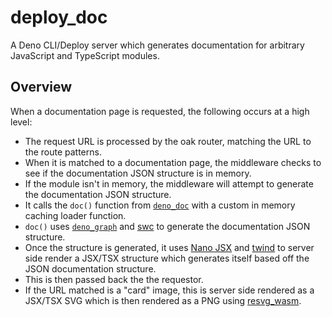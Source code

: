 # deploy_doc

A Deno CLI/Deploy server which generates documentation for arbitrary JavaScript
and TypeScript modules.

## Overview

When a documentation page is requested, the following occurs at a high level:

- The request URL is processed by the oak router, matching the URL to the route
  patterns.
- When it is matched to a documentation page, the middleware checks to see if
  the documentation JSON structure is in memory.
- If the module isn't in memory, the middleware will attempt to generate the
  documentation JSON structure.
- It calls the `doc()` function from [`deno_doc`](https://deno.land/x/deno_doc)
  with a custom in memory caching loader function.
- `doc()` uses [`deno_graph`](https://deno.land/x/deno_graph) and
  [swc](https://swc.rs/) to generate the documentation JSON structure.
- Once the structure is generated, it uses
  [Nano JSX](https://nanojsx.github.io/) and [twind](https://twind.dev/) to
  server side render a JSX/TSX structure which generates itself based off the
  JSON documentation structure.
- This is then passed back the the requestor.
- If the URL matched is a "card" image, this is server side rendered as a
  JSX/TSX SVG which is then rendered as a PNG using
  [resvg_wasm](https://deno.land/x/resvg_wasm).
